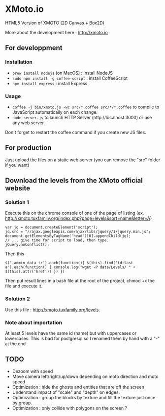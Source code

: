 XMoto.io
========

HTML5 Version of XMOTO (2D Canvas + Box2D)

More about the development here : http://xmoto.io

## For developpment

### Installation

 * ```brew install nodejs``` (on MacOS) : install NodeJS
 * ```sudo npm install -g coffee-script``` : install CoffeeScript
 * ```npm install express``` : install Express

### Usage

 * ```coffee -j bin/xmoto.js -wc src/*.coffee src/*/*.coffee``` to compile to JavaScript automatically on each change.
 * ```node server.js``` to launch HTTP Server (http://localhost:3000) or use any web server.

Don't forget to restart the coffee command if you create new JS files.

## For production

Just upload the files on a static web server (you can remove the "src" folder if you want)

## Download the levels from the XMoto official website

### Solution 1

Execute this on the chrome console of one of the page of listing (ex. http://xmoto.tuxfamily.org/index.php?page=levels&sort=name&letter=A)

```
var jq = document.createElement('script');
jq.src = "//ajax.googleapis.com/ajax/libs/jquery/1/jquery.min.js";
document.getElementsByTagName('head')[0].appendChild(jq);
// ... give time for script to load, then type.
jQuery.noConflict();
```

Then this

```
$('.admin_data tr').each(function(){ $(this).find('td:last a').each(function() { console.log("wget -P data/Levels/ " + $(this).attr('href')) }) })
```

Then put result lines in a bash file at the root of the project, chmod +x the file and execute it.

### Solution 2

Use this file : http://xmoto.tuxfamily.org/levels.

### Note about importation

At least 5 levels have the same id (name) but with uppercases or lowercases. This is bad for postgresql so I renamed them by hand with a "-" at the end

## TODO

 * Dezoom with speed
 * Move camera left/right/up/down depending on moto direction and moto speed
 * Optimization : hide the ghosts and entities that are off the screen
 * Understand impact of "scale" and "depth" on edges.
 * Optimization : group the blocks by texture and fill the texture just once by group.
 * Optimization : only collide with polygons on the screen ?
